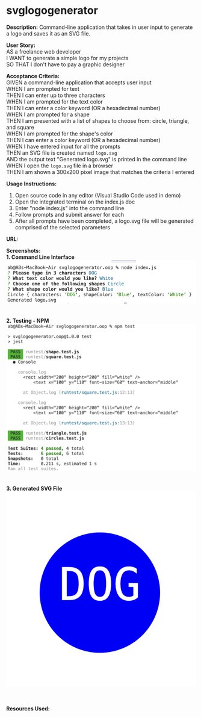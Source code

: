 # svglogogenerator
**Description:** Command-line application that takes in user input to generate a logo and saves it as an SVG file.

**User Story:** <br>
AS a freelance web developer <br>
I WANT to generate a simple logo for my projects <br>
SO THAT I don't have to pay a graphic designer 

**Acceptance Criteria:** <br>
GIVEN a command-line application that accepts user input <br>
WHEN I am prompted for text <br>
THEN I can enter up to three characters <br>
WHEN I am prompted for the text color <br>
THEN I can enter a color keyword (OR a hexadecimal number) <br>
WHEN I am prompted for a shape <br>
THEN I am presented with a list of shapes to choose from: circle, triangle, and square <br>
WHEN I am prompted for the shape's color <br>
THEN I can enter a color keyword (OR a hexadecimal number) <br>
WHEN I have entered input for all the prompts <br>
THEN an SVG file is created named `logo.svg` <br>
AND the output text "Generated logo.svg" is printed in the command line <br>
WHEN I open the `logo.svg` file in a browser <br>
THEN I am shown a 300x200 pixel image that matches the criteria I entered 

**Usage Instructions:** 
1. Open source code in any editor (Visual Studio Code used in demo) <br>
2. Open the integrated terminal on the index.js doc <br>
3. Enter "node index.js" into the command line <br>
4. Follow prompts and submit answer for each <br>
5. After all prompts have been completed, a logo.svg file will be generated comprised of the selected parameters <br>

**URL:**


**Screenshots:** <br>
**1. Command Line Interface**
![CLI](<images/Screenshot 2024-04-15 at 6.49.45 PM.png>) <br>
<br>
<br>
**2. Testing - NPM**
![npmtest](<images/Screenshot 2024-04-15 at 6.50.32 PM.png>) <br>
<br>
<br>
**3. Generated SVG File**
![dogsvglogo](<images/Screenshot 2024-04-15 at 6.51.13 PM.png>) <br>
<br>
<br>

**Resources Used:**
